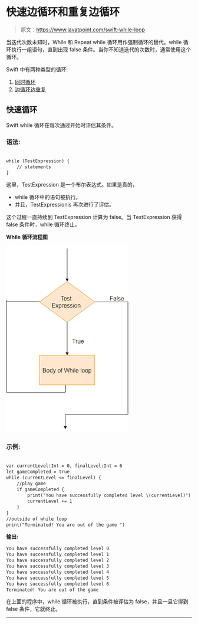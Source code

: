 # 快速边循环和重复边循环

> 原文：<https://www.javatpoint.com/swift-while-loop>

当迭代次数未知时，While 和 Repeat while 循环用作强制循环的替代。while 循环执行一组语句，直到出现 false 条件。当你不知道迭代的次数时，通常使用这个循环。

Swift 中有两种类型的循环:

1.  [同时循环](#while-loop)
2.  [边循环边重复](swift-repeat-while-loop)

## 快速循环

Swift while 循环在每次通过开始时评估其条件。

### 语法:

```

while (TestExpression) {
    // statements
}

```

这里，TestExpression 是一个布尔表达式。如果是真的，

*   while 循环中的语句被执行。
*   并且，TestExpressionis 再次进行了评估。

这个过程一直持续到 TestExpression 计算为 false。当 TestExpression 获得 false 条件时，while 循环终止。

**While 循环流程图**

![Swift while Statement](img/0b407d354049cf91bcaffff93d497743.png)

### 示例:

```

var currentLevel:Int = 0, finalLevel:Int = 6
let gameCompleted = true
while (currentLevel <= finalLevel) {
    //play game
    if gameCompleted {
        print("You have successfully completed level \(currentLevel)")
        currentLevel += 1
    }
}
//outside of while loop
print("Terminated! You are out of the game ")

```

**输出:**

```
You have successfully completed level 0
You have successfully completed level 1
You have successfully completed level 2
You have successfully completed level 3
You have successfully completed level 4
You have successfully completed level 5
You have successfully completed level 6
Terminated! You are out of the game 

```

在上面的程序中，while 循环被执行，直到条件被评估为 false，并且一旦它得到 false 条件，它就终止。

* * *